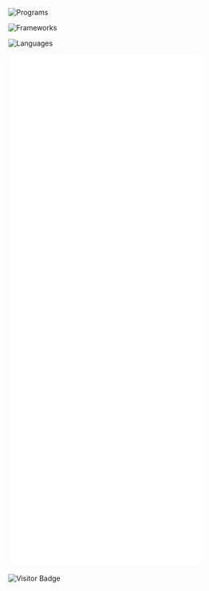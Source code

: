 <!-- ## ⚡ Technologies -->

![Programs](https://skillicons.dev/icons?i=linux,arch,nix,vscode,supabase,nodejs,deno,cloudflare)

![Frameworks](https://skillicons.dev/icons?i=mongodb,astro,tailwindcss,flutter,electron,tauri,nuxt,remix)

![Languages](https://skillicons.dev/icons?i=bash,html,css,sass,js,ts,vuejs,react,regex,md,svg,dart,python,rust,wasm,haskell&perline=8)

<!-- ## 📊 Statistics -->

![GitHub Metrics](/github-metrics.svg)

<!-- <img alt="GitHub Streak" align="center" src="https://github-readme-streak-stats.herokuapp.com/?user=lemueldls&theme=gotham&card_width=304&hide_longest_streak=true&hide_total_contributions=true" /> -->

<!-- <img alt="GitHub Stats" align="center" src="https://lemueldls-stats.vercel.app/api?username=lemueldls&show_icons=true&theme=gotham&card_width=304&include_all_commits=true&hide_rank=true" /> -->

<!-- <img alt="Top Langs" align="center" src="https://lemueldls-stats.vercel.app/api/top-langs/?username=lemueldls&theme=gotham&card_width=304&layout=pie&langs_count=16&size_weight=0.5&count_weight=0.5&exclude_repo=stats,tree-sitter-synquid" /> -->

![Visitor Badge](https://visitor-badge.laobi.icu/badge?page_id=lemueldls.lemueldls)
